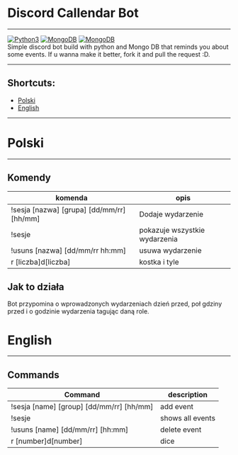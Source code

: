 # Discord Callendar Bot 
___
[![Python3](https://img.shields.io/badge/python%20-%2314354C.svg?&style=for-the-badge&logo=python&logoColor=white)](https://github.com/Shootgan/discord_bot_calendary) [![MongoDB](https://img.shields.io/badge/MongoDB-%234ea94b.svg?&style=for-the-badge&logo=mongodb&logoColor=white)](https://www.mongodb.com/) [![MongoDB](https://img.shields.io/badge/heroku%20-%23430098.svg?&style=for-the-badge&logo=heroku&logoColor=white)](https://heroku.com)  
Simple discord bot build with python and Mongo DB that reminds you about some events.
If u wanna make it better, fork it and pull the request :D.
___
## Shortcuts:
* [Polski](#-Discord-Callendar-Bot )
* [English](#-Discord-Callendar-Bot )
___
# Polski
___
## Komendy
| komenda | opis |
|---------------------------------------|-----|
|!sesja [nazwa] [grupa] [dd/mm/rr] [hh/mm]|Dodaje wydarzenie|
|!sesje|pokazuje wszystkie wydarzenia |
|!usuns [nazwa] [dd/mm/rr hh:mm]|usuwa wydarzenie|
| r [liczba]d[liczba]|kostka i tyle|
## Jak to działa
Bot przypomina o wprowadzonych wydarzeniach dzień przed, poł gdziny przed i o godzinie wydarzenia tagując daną role.


# English
___
## Commands
| Command | description |
|---------------------------------------|-----|
|!sesja [name] [group] [dd/mm/rr] [hh/mm]|add event|
|!sesje|shows all events |
|!usuns [name] [dd/mm/rr] [hh:mm]|delete event|
| r [number]d[number]|dice|





